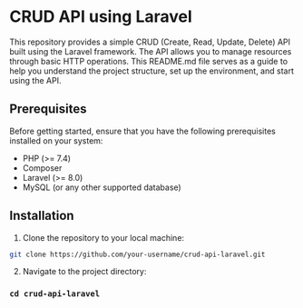 # CRUD API using Laravel

This repository provides a simple CRUD (Create, Read, Update, Delete) API built using the Laravel framework. The API allows you to manage resources through basic HTTP operations. This README.md file serves as a guide to help you understand the project structure, set up the environment, and start using the API.

## Prerequisites

Before getting started, ensure that you have the following prerequisites installed on your system:

- PHP (>= 7.4)
- Composer
- Laravel (>= 8.0)
- MySQL (or any other supported database)

## Installation

1. Clone the repository to your local machine:

```bash
git clone https://github.com/your-username/crud-api-laravel.git
```

2. Navigate to the project directory:
### `cd crud-api-laravel`